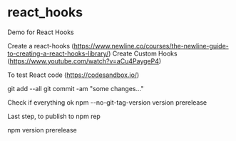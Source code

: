 # react_hooks

Demo for React Hooks

Create a react-hooks (<https://www.newline.co/courses/the-newline-guide-to-creating-a-react-hooks-library/>)
Create Custom Hooks (<https://www.youtube.com/watch?v=aCu4PaygeP4>)

To test React code (<https://codesandbox.io/>)

git add --all
git commit -am "some changes..."

Check if everything ok
npm --no-git-tag-version version prerelease

Last step, to publish to npm rep

npm version prerelease
